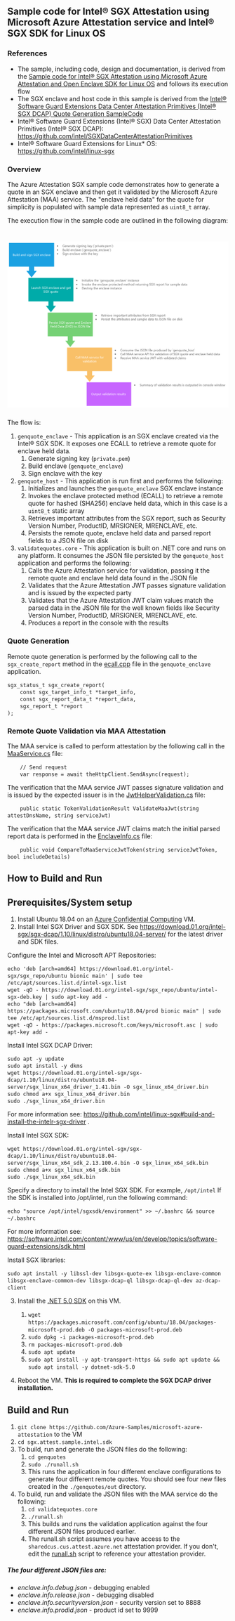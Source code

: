 ## Sample code for Intel® SGX Attestation using Microsoft Azure Attestation service and Intel® SGX SDK for Linux OS

### References
* The sample, including code, design and documentation, is derived from the [Sample code for Intel® SGX Attestation using Microsoft Azure Attestation and Open Enclave SDK for Linux OS](https://github.com/Azure-Samples/microsoft-azure-attestation/tree/master/sgx.attest.sample) and follows its execution flow
* The SGX enclave and host code in this sample is derived from the [Intel® Software Guard Extensions Data Center Attestation Primitives (Intel® SGX DCAP) Quote Generation SampleCode](https://github.com/intel/SGXDataCenterAttestationPrimitives/tree/master/SampleCode/QuoteGenerationSample)
* Intel® Software Guard Extensions (Intel® SGX) Data Center Attestation Primitives (Intel® SGX DCAP): https://github.com/intel/SGXDataCenterAttestationPrimitives
* Intel® Software Guard Extensions for Linux* OS: https://github.com/intel/linux-sgx

### Overview

The Azure Attestation SGX sample code demonstrates how to generate a quote in an SGX enclave and then get it validated by the Microsoft Azure Attestation (MAA) service. The "enclave held data" for the quote for simplicity is populated with sample data represented as `uint8_t` array.

The execution flow in the sample code are outlined in the following diagram:

![Microsoft Azure Attestation SGX Attestation Overview Diagram](./docs/sample.flow.png)
=======

The flow is:
1. ```genquote_enclave``` - This application is an SGX enclave created via the Intel® SGX SDK. It exposes one ECALL to retrieve a remote quote for enclave held data.
    1. Generate signing key (`private.pem`)
    1. Build enclave (`genquote_enclave`)
    1. Sign enclave with the key
1. ```genquote_host``` - This application is run first and performs the following:
    1. Initializes and launches the `genquote_enclave` SGX enclave instance
    1. Invokes the enclave protected method (ECALL) to retrieve a remote quote for hashed (SHA256) enclave held data, which in this case is a `uint8_t` static array
    1. Retrieves important attributes from the SGX report, such as Security Version Number, ProductID, MRSIGNER, MRENCLAVE, etc.
    1. Persists the remote quote, enclave held data and parsed report fields to a JSON file on disk
1. ```validatequotes.core``` - This application is built on .NET core and runs on any platform. It consumes the JSON file persisted by the ```genquote_host``` application and performs the following:
    1. Calls the Azure Attestation service for validation, passing it the remote quote and enclave held data found in the JSON file
    1. Validates that the Azure Attestation JWT passes signature validation and is issued by the expected party
    1. Validates that the Azure Attestation JWT claim values match the parsed data in the JSON file for the well known fields like Security Version Number, ProductID, MRSIGNER, MRENCLAVE, etc.
    1. Produces a report in the console with the results

### Quote Generation

Remote quote generation is performed by the following call to the ```sgx_create_report``` method in the [ecall.cpp](./genquotes/enclave/ecalls.cpp) file in the ```genquote_enclave``` application.

```
sgx_status_t sgx_create_report(
    const sgx_target_info_t *target_info,
    const sgx_report_data_t *report_data,
    sgx_report_t *report
);

```

### Remote Quote Validation via MAA Attestation

The MAA service is called to perform attestation by the following call in the [MaaService.cs](./validatequotes.core/MaaService.cs#L32) file:

```
    // Send request
    var response = await theHttpClient.SendAsync(request);
```

The verification that the MAA service JWT passes signature validation and is issued by the expected issuer is in the [JwtHelperValidation.cs](./validatequotes.core/Helpers/JwtValidationHelper.cs#L22) file:
```
    public static TokenValidationResult ValidateMaaJwt(string attestDnsName, string serviceJwt)
```

The verification that the MAA service JWT claims match the initial parsed report data is performed in the [EnclaveInfo.cs](./validatequotes.core/EnclaveInfo.cs#L31) file:
```
    public void CompareToMaaServiceJwtToken(string serviceJwtToken, bool includeDetails)
```

## How to Build and Run

## Prerequisites/System setup
1. Install Ubuntu 18.04 on an [Azure Confidential Computing](https://azure.microsoft.com/en-us/solutions/confidential-compute/) VM.
2. Install Intel SGX Driver and SGX SDK. See https://download.01.org/intel-sgx/sgx-dcap/1.10/linux/distro/ubuntu18.04-server/ for the latest driver and SDK files.

Configure the Intel and Microsoft APT Repositories:
```
echo 'deb [arch=amd64] https://download.01.org/intel-sgx/sgx_repo/ubuntu bionic main' | sudo tee /etc/apt/sources.list.d/intel-sgx.list
wget -qO - https://download.01.org/intel-sgx/sgx_repo/ubuntu/intel-sgx-deb.key | sudo apt-key add -
echo "deb [arch=amd64] https://packages.microsoft.com/ubuntu/18.04/prod bionic main" | sudo tee /etc/apt/sources.list.d/msprod.list
wget -qO - https://packages.microsoft.com/keys/microsoft.asc | sudo apt-key add -
```

Install Intel SGX DCAP Driver:
```
sudo apt -y update
sudo apt install -y dkms
wget https://download.01.org/intel-sgx/sgx-dcap/1.10/linux/distro/ubuntu18.04-server/sgx_linux_x64_driver_1.41.bin -O sgx_linux_x64_driver.bin
sudo chmod a+x sgx_linux_x64_driver.bin
sudo ./sgx_linux_x64_driver.bin
```
For more information see: https://github.com/intel/linux-sgx#build-and-install-the-intelr-sgx-driver .

Install Intel SGX SDK: 
```
wget https://download.01.org/intel-sgx/sgx-dcap/1.10/linux/distro/ubuntu18.04-server/sgx_linux_x64_sdk_2.13.100.4.bin -O sgx_linux_x64_sdk.bin
sudo chmod a+x sgx_linux_x64_sdk.bin
sudo ./sgx_linux_x64_sdk.bin
```

Specify a directory to install the Intel SGX SDK. For example, `/opt/intel`
If the SDK is installed into /opt/intel, run the following command:
```
echo "source /opt/intel/sgxsdk/environment" >> ~/.bashrc && source ~/.bashrc
```
For more information see: https://software.intel.com/content/www/us/en/develop/topics/software-guard-extensions/sdk.html

Install SGX libraries:
```
sudo apt install -y libssl-dev libsgx-quote-ex libsgx-enclave-common libsgx-enclave-common-dev libsgx-dcap-ql libsgx-dcap-ql-dev az-dcap-client
```

3. Install the [.NET 5.0 SDK](https://dotnet.microsoft.com/en-us/download/dotnet/5.0) on this VM.
    1. `wget https://packages.microsoft.com/config/ubuntu/18.04/packages-microsoft-prod.deb -O packages-microsoft-prod.deb`
    1. `sudo dpkg -i packages-microsoft-prod.deb`
    1. `rm packages-microsoft-prod.deb`
    1. `sudo apt update`
    1. `sudo apt install -y apt-transport-https && sudo apt update && sudo apt install -y dotnet-sdk-5.0`

4. Reboot the VM. **This is required to complete the SGX DCAP driver installation.**

## Build and Run
1. ```git clone https://github.com/Azure-Samples/microsoft-azure-attestation``` to the VM
1. ```cd sgx.attest.sample.intel.sdk```
1. To build, run and generate the JSON files do the following:
    1. ```cd genquotes```
    1. ```sudo ./runall.sh```
    1. This runs the application in four different enclave configurations to generate four different remote quotes.  You should see four new files created in the ```./genquotes/out``` directory.
1. To build, run and validate the JSON files with the MAA service do the following:
    1. ```cd validatequotes.core```
    1. ```./runall.sh```
    1. This builds and runs the validation application against the four different JSON files produced earlier.
    1. The runall.sh script assumes you have access to the `sharedcus.cus.attest.azure.net` attestation provider.  If you don't, edit the [runall.sh](./validatequotes.core/runall.sh#L5) script to reference your attestation provider.  

##### The four different JSON files are:
* *enclave.info.debug.json* - debugging enabled
* *enclave.info.release.json* - debugging disabled
* *enclave.info.securityversion.json* - security version set to 8888
* *enclave.info.prodid.json* - product id set to 9999

